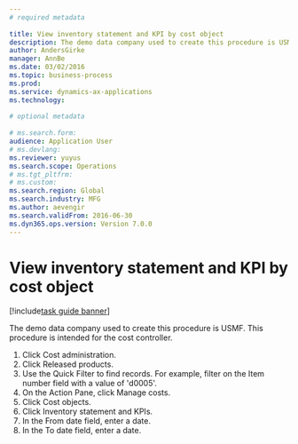 ```yaml
--- 
# required metadata 
 
title: View inventory statement and KPI by cost object
description: The demo data company used to create this procedure is USMF. 
author: AndersGirke
manager: AnnBe 
ms.date: 03/02/2016
ms.topic: business-process 
ms.prod:  
ms.service: dynamics-ax-applications 
ms.technology:  
 
# optional metadata 
 
# ms.search.form:   
audience: Application User 
# ms.devlang:  
ms.reviewer: yuyus
ms.search.scope: Operations 
# ms.tgt_pltfrm:  
# ms.custom:  
ms.search.region: Global
ms.search.industry: MFG
ms.author: aevengir
ms.search.validFrom: 2016-06-30 
ms.dyn365.ops.version: Version 7.0.0 
---
```

# View inventory statement and KPI by cost object

[!include[task guide banner](../../includes/task-guide-banner.md)]

The demo data company used to create this procedure is USMF. This procedure is intended for the cost controller.

1. Click Cost administration.
2. Click Released products.
3. Use the Quick Filter to find records. For example, filter on the Item number field with a value of 'd0005'.
4. On the Action Pane, click Manage costs.
5. Click Cost objects.
6. Click Inventory statement and KPIs.
7. In the From date field, enter a date.
8. In the To date field, enter a date.

